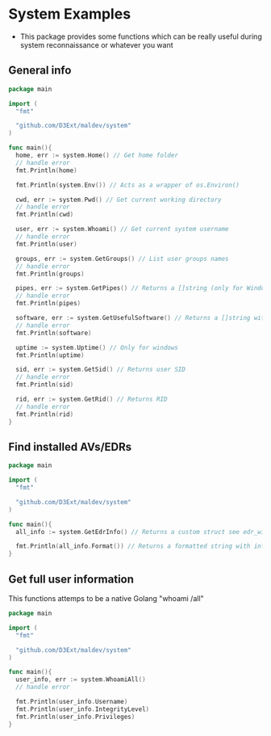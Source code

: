 # System Examples

- This package provides some functions which can be really useful during system reconnaissance or whatever you want

## General info

```go
package main

import (
  "fmt"

  "github.com/D3Ext/maldev/system"
)

func main(){
  home, err := system.Home() // Get home folder
  // handle error
  fmt.Println(home)

  fmt.Println(system.Env()) // Acts as a wrapper of os.Environ()

  cwd, err := system.Pwd() // Get current working directory
  // handle error
  fmt.Println(cwd)

  user, err := system.Whoami() // Get current system username
  // handle error
  fmt.Println(user)

  groups, err := system.GetGroups() // List user groups names
  // handle error
  fmt.Println(groups)

  pipes, err := system.GetPipes() // Returns a []string (only for Windows)
  // handle error
  fmt.Println(pipes)

  software, err := system.GetUsefulSoftware() // Returns a []string with useful installed software (e.g. python.exe)
  // handle error
  fmt.Println(software)

  uptime := system.Uptime() // Only for windows
  fmt.Println(uptime)

  sid, err := system.GetSid() // Returns user SID
  // handle error
  fmt.Println(sid)

  rid, err := system.GetRid() // Returns RID
  // handle error
  fmt.Println(rid)
}
```

## Find installed AVs/EDRs

```go
package main

import (
  "fmt"

  "github.com/D3Ext/maldev/system"
)

func main(){
  all_info := system.GetEdrInfo() // Returns a custom struct see edr_windows.go for help

  fmt.Println(all_info.Format()) // Returns a formatted string with info
}
```

## Get full user information

This functions attemps to be a native Golang "whoami /all"

```go
package main

import (
  "fmt"

  "github.com/D3Ext/maldev/system"
)

func main(){
  user_info, err := system.WhoamiAll()
  // handle error

  fmt.Println(user_info.Username)
  fmt.Println(user_info.IntegrityLevel)
  fmt.Println(user_info.Privileges)
}
```


